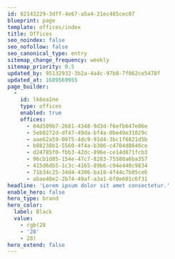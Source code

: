 ```yaml
---
id: 82143229-3dff-4e67-a5a4-21ec485cec07
blueprint: page
template: offices/index
title: Offices
seo_noindex: false
seo_nofollow: false
seo_canonical_type: entry
sitemap_change_frequency: weekly
sitemap_priority: 0.5
updated_by: 95132932-3b2a-4a4c-97b8-7f062ce5478f
updated_at: 1689569955
page_builder:
  -
    id: lk6ea1ne
    type: offices
    enabled: true
    offices:
      - 04d509b7-2681-4348-9d3d-f6efb647e06e
      - 5eb0272d-df47-49da-bf4a-0be49e31029c
      - aae62a59-0975-4dc9-91d4-3bc1f6821d5b
      - b88238b1-5560-4f4a-b306-c4704d8646ce
      - d24785f0-fbb3-42dc-896e-ce14d871fcb3
      - 96cb1d85-154e-47c7-8283-75580a6ba357
      - 415d6db5-1c3c-4165-89b6-c94e440c9834
      - 71b34c25-34d4-4306-ba18-4f44c7b05ce6
      - abae48e2-2b74-49af-a3a1-6f0e601c6f31
headline: 'Lorem ipsum dolor sit amet consectetur.'
enable_hero: false
hero_type: brand
hero_color:
  label: Black
  value:
    - rgb(28
    - '28'
    - 28)
hero_extend: false
---
```

